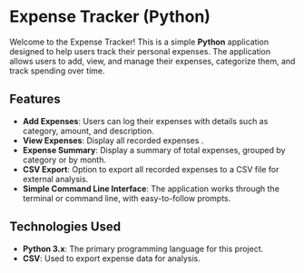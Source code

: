 # Expense Tracker (Python)

Welcome to the Expense Tracker! This is a simple **Python** application designed to help users track their personal expenses. The application allows users to add, view, and manage their expenses, categorize them, and track spending over time.

## Features

- **Add Expenses**: Users can log their expenses with details such as category, amount, and description.
- **View Expenses**: Display all recorded expenses .
- **Expense Summary**: Display a summary of total expenses, grouped by category or by month.
- **CSV Export**: Option to export all recorded expenses to a CSV file for external analysis.
- **Simple Command Line Interface**: The application works through the terminal or command line, with easy-to-follow prompts.

## Technologies Used

- **Python 3.x**: The primary programming language for this project.
- **CSV**: Used to export expense data for analysis.


